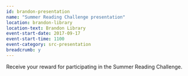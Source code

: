 ```yaml
---
id: brandon-presentation
name: "Summer Reading Challenge presentation"
location: brandon-library
location-text: Brandon Library
event-start-date: 2017-09-17
event-start-time: 1100
event-category: src-presentation
breadcrumb: y
---
```


Receive your reward for participating in the Summer Reading Challenge.
